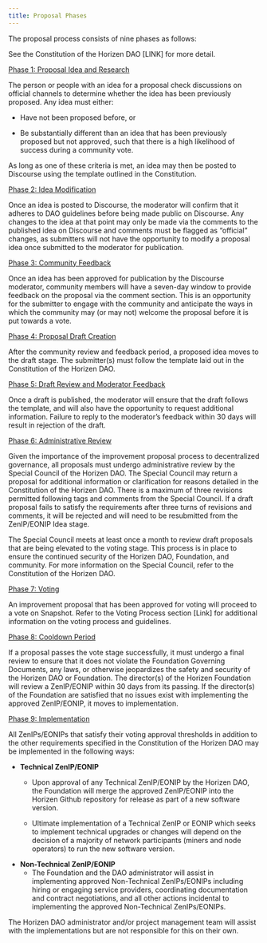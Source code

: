 ```yaml
---
title: Proposal Phases
---
```


The proposal process consists of nine phases as follows:

 See the Constitution of the Horizen DAO [LINK] for more detail.

<u>Phase 1: Proposal Idea and Research</u>
<p></p>
The person or people with an idea for a proposal check discussions on official channels to determine whether the idea has been previously proposed. Any idea must either:

* Have not been proposed before, or 

* Be substantially different than an idea that has been previously proposed but not approved, such that there is a high likelihood of success during a community vote. 

As long as one of these criteria is met, an idea may then be posted to Discourse using the template outlined in the Constitution.
<p></p>
<u>Phase 2: Idea Modification</u>
<p></p>
Once an idea is posted to Discourse, the moderator will confirm that it adheres to DAO guidelines before being made public on Discourse. Any changes to the idea at that point may only be made via the comments to the published idea on Discourse and comments must be flagged as “official” changes, as submitters will not have the opportunity to modify a proposal idea once submitted to the moderator for publication. 
<p></p>
<u>Phase 3: Community Feedback</u>
<p></p>
Once an idea has been approved for publication by the Discourse moderator, community members will have a seven-day window to provide feedback on the proposal via the comment section. This is an opportunity for the submitter to engage with the community and anticipate the ways in which the community may (or may not) welcome the proposal before it is put towards a vote.
<p></p>
<u>Phase 4: Proposal Draft Creation</u>
<p></p>
After the community review and feedback period, a proposed idea moves to the draft stage. The submitter(s) must follow the template laid out in the Constitution of the Horizen DAO.
<p></p>
<u>Phase 5: Draft Review and Moderator Feedback</u>
<p></p>
Once a draft is published, the moderator will ensure that the draft follows the template, and will also have the opportunity to request additional information. Failure to reply to the moderator’s feedback within 30 days will result in rejection of the draft.
<p></p>
<u>Phase 6: Administrative Review</u>
<p></p>
Given the importance of the improvement proposal process to decentralized governance, all proposals must undergo administrative review by the Special Council of the Horizen DAO. The Special Council may return a proposal for additional information or clarification for reasons detailed in the Constitution of the Horizen DAO. There is a maximum of three revisions permitted following tags and comments from the Special Council. If a draft proposal fails to satisfy the requirements after three turns of revisions and comments, it will be rejected and will need to be  resubmitted from the ZenIP/EONIP Idea stage.

The Special Council meets at least once a month to review draft proposals that are being elevated to the voting stage. This process is in place to ensure the continued security of the Horizen DAO, Foundation, and community. For more information on the Special Council, refer to the Constitution of the Horizen DAO.
<p></p>
<u>Phase 7: Voting</u>
<p></p>
An improvement proposal that has been approved for voting will proceed to a vote on Snapshot.  Refer to the Voting Process section [Link] for additional information on the voting process and guidelines. 
<p></p>
<u>Phase 8: Cooldown Period</u>
<p></p>
If a proposal passes the vote stage successfully, it must undergo a final review to ensure that it does not violate the Foundation Governing Documents, any laws, or otherwise jeopardizes the safety and security of the Horizen DAO or Foundation. The director(s) of the Horizen Foundation will review a ZenIP/EONIP within 30 days from its passing. If the director(s) of the Foundation are satisfied that no issues exist with implementing the approved ZenIP/EONIP, it moves to implementation.
<p></p>
<u>Phase 9: Implementation</u>
<p></p>
All ZenIPs/EONIPs that satisfy their voting approval thresholds in addition to the other requirements specified in the Constitution of the Horizen DAO may be implemented in the following ways:

* **Technical ZenIP/EONIP**
   * Upon approval of any Technical ZenIP/EONIP by the Horizen DAO, the Foundation will merge the approved ZenIP/EONIP into the Horizen Github repository for release as part of a new software version.

   * Ultimate implementation of a Technical ZenIP or EONIP which seeks to implement technical upgrades or changes will depend on the decision of a majority of network participants (miners and node operators) to run the new software version.
* **Non-Technical ZenIP/EONIP**
   * The Foundation and the DAO administrator will assist in implementing approved Non-Technical ZenIPs/EONIPs including hiring or engaging service providers, coordinating documentation and contract negotiations, and all other actions incidental to implementing the approved Non-Technical ZenIPs/EONIPs.

The Horizen DAO administrator and/or project management team will assist with the implementations but are not responsible for this on their own.
